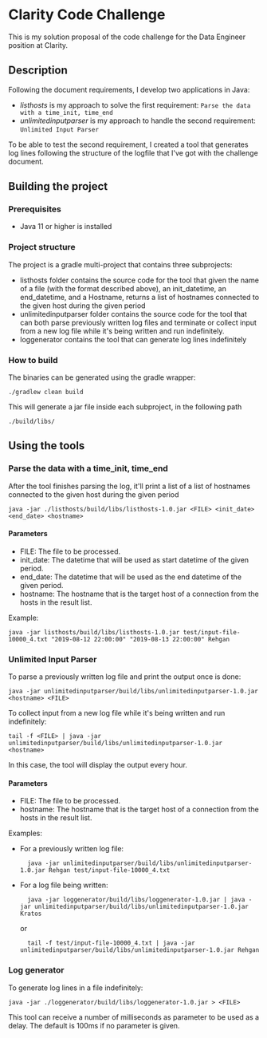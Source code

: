 # Clarity Code Challenge

This is my solution proposal of the code challenge for the Data Engineer position at Clarity.

## Description

Following the document requirements, I develop two applications in Java:

* *listhosts* is my approach to solve the first requirement: `Parse the data with a time_init, time_end`
* *unlimitedinputparser* is my approach to handle the second requirement: `Unlimited Input Parser`

To be able to test the second requirement, I created a tool that generates log lines following the structure of the logfile that I've got with the challenge document.

## Building the project

### Prerequisites

* Java 11 or higher is installed

### Project structure

The project is a gradle multi-project that contains three subprojects:

* listhosts folder contains the source code for the tool that given the name of a file (with the format described above), an init_datetime, an end_datetime, and a Hostname, returns a list of hostnames connected to the given host during the given period
* unlimitedinputparser folder contains the source code for the tool that can both parse previously written log files and terminate or collect input from a new log file while it's being written and run indefinitely.
* loggenerator contains the tool that can generate log lines indefinitely

### How to build

The binaries can be generated using the gradle wrapper:

    ./gradlew clean build

This will generate a jar file inside each subproject, in the following path

    ./build/libs/

## Using the tools

### Parse the data with a time_init, time_end

After the tool finishes parsing the log, it'll print a list of a list of hostnames connected to the given host during the given period

    java -jar ./listhosts/build/libs/listhosts-1.0.jar <FILE> <init_date> <end_date> <hostname>

#### Parameters

* FILE: The file to be processed.
* init_date: The datetime that will be used as start datetime of the given period.
* end_date: The datetime that will be used as the end datetime of the given period.
* hostname: The hostname that is the target host of a connection from the hosts in the result list.

Example:

    java -jar listhosts/build/libs/listhosts-1.0.jar test/input-file-10000_4.txt "2019-08-12 22:00:00" "2019-08-13 22:00:00" Rehgan 

### Unlimited Input Parser

To parse a previously written log file and print the output once is done:

    java -jar unlimitedinputparser/build/libs/unlimitedinputparser-1.0.jar <hostname> <FILE>

To collect input from a new log file while it's being written and run indefinitely:

    tail -f <FILE> | java -jar unlimitedinputparser/build/libs/unlimitedinputparser-1.0.jar <hostname>

In this case, the tool will display the output every hour.

#### Parameters

* FILE: The file to be processed.
* hostname: The hostname that is the target host of a connection from the hosts in the result list.

Examples:
* For a previously written log file:
    
        java -jar unlimitedinputparser/build/libs/unlimitedinputparser-1.0.jar Rehgan test/input-file-10000_4.txt
 
* For a log file being written:

        java -jar loggenerator/build/libs/loggenerator-1.0.jar | java -jar unlimitedinputparser/build/libs/unlimitedinputparser-1.0.jar Kratos
     
     or   
     
        tail -f test/input-file-10000_4.txt | java -jar unlimitedinputparser/build/libs/unlimitedinputparser-1.0.jar Rehgan
     
### Log generator

To generate log lines in a file indefinitely:

    java -jar ./loggenerator/build/libs/loggenerator-1.0.jar > <FILE>
    
This tool can receive a number of milliseconds as parameter to be used as a delay. The default is 100ms if no parameter is given.
